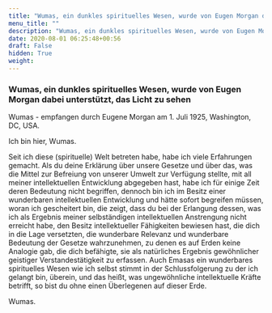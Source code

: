 ```yaml
---
title: "Wumas, ein dunkles spirituelles Wesen, wurde von Eugen Morgan dabei unterstützt, das Licht zu sehen"
menu_title: ""
description: "Wumas, ein dunkles spirituelles Wesen, wurde von Eugen Morgan dabei unterstützt, das Licht zu sehen"
date: 2020-08-01 06:25:48+00:56
draft: False
hidden: True
weight:
---
```

### Wumas, ein dunkles spirituelles Wesen, wurde von Eugen Morgan dabei unterstützt, das Licht zu sehen

Wumas - empfangen durch Eugene Morgan am 1. Juli 1925, Washington, DC, USA.

Ich bin hier, Wumas.

Seit ich diese (spirituelle) Welt betreten habe, habe ich viele Erfahrungen gemacht. Als du deine Erklärung über unsere Gesetze und über das, was die Mittel zur Befreiung von unserer Umwelt zur Verfügung stellte, mit all meiner intellektuellen Entwicklung abgegeben hast, habe ich für einige Zeit deren Bedeutung nicht begriffen, dennoch bin ich im Besitz einer wunderbaren intellektuellen Entwicklung und hätte sofort begreifen müssen, woran ich gescheitert bin, die zeigt, dass du bei der Erlangung dessen, was ich als Ergebnis meiner selbständigen intellektuellen Anstrengung nicht erreicht habe, den Besitz intellektueller Fähigkeiten bewiesen hast, die dich in die Lage versetzten, die wunderbare Relevanz und wunderbare Bedeutung der Gesetze wahrzunehmen, zu denen es auf Erden keine Analogie gab, die dich befähigte, sie als natürliches Ergebnis gewöhnlicher geistiger Verstandestätigkeit zu erfassen. Auch Emasas ein wunderbares spirituelles Wesen wie ich selbst stimmt in der Schlussfolgerung zu der ich gelangt bin, überein, und das heißt, was ungewöhnliche intellektuelle Kräfte betrifft, so bist du ohne einen Überlegenen auf dieser Erde.

Wumas.
